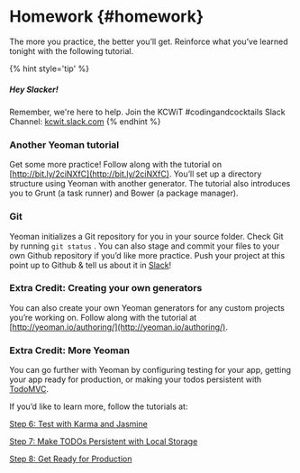 # Homework {#homework}

The more you practice, the better you’ll get. Reinforce what you’ve learned tonight with the following tutorial.

{% hint style='tip' %}
##### Hey Slacker!

Remember, we're here to help.
Join the KCWiT #codingandcocktails Slack Channel: [kcwit.slack.com](http://kcwit.slack.com)
{% endhint %}

### Another Yeoman tutorial

Get some more practice! Follow along with the tutorial on [http://bit.ly/2ciNXfC](http://bit.ly/2ciNXfC). You’ll set up a directory structure using Yeoman with another generator. The tutorial also introduces you to Grunt (a task runner) and Bower (a package manager).

### Git

Yeoman initializes a Git repository for you in your source folder. Check Git by running `git status` <i class="fa fa-share fa-rotate-180"></i>. You can also stage and commit your files to your own Github repository if you’d like more practice. Push your project at this point up to Github & tell us about it in <a href="slack://channel?team=T06BZHS4U&id=C0BGBKGG6">Slack</a>!

### Extra Credit: Creating your own generators 

You can also create your own Yeoman generators for any custom projects you’re working on. Follow along with the tutorial at [http://yeoman.io/authoring/](http://yeoman.io/authoring/).

### Extra Credit: More Yeoman

You can go further with Yeoman by configuring testing for your app, getting your app ready for production, or making your todos persistent with  [TodoMVC](http://todomvc.com/). 

If you’d like to learn more, follow the tutorials at:

[Step 6: Test with Karma and Jasmine](http://yeoman.io/codelab/run-unit-tests.html)

[Step 7: Make TODOs Persistent with Local Storage](http://yeoman.io/codelab/local-storage.html)

[Step 8: Get Ready for Production](http://yeoman.io/codelab/prepare-production.html)

